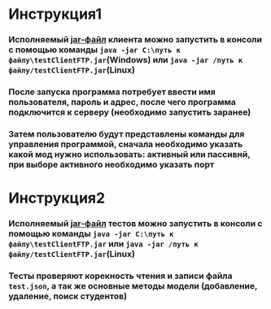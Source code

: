 # Инструкция1
### Исполняемый [jar-файл](https://github.com/ritasm1704/testClientFTP/tree/master/out/artifacts/testClientFTP_jar) клиента можно запустить в консоли с помощью команды `java -jar C:\путь к файлу\testClientFTP.jar`(Windows) или `java -jar /путь к файлу/testClientFTP.jar`(Linux)
### После запуска программа потребует ввести имя пользователя, пароль и адрес, после чего программа подключится к серверу (необходимо запустить заранее)
### Затем пользователю будут представлены команды для управления программой, сначала необходимо указать какой мод нужно использовать: активный или пассивнй, при выборе активного необходимо указать порт
# Инструкция2
### Исполняемый [jar-файл](https://github.com/ritasm1704/testClientFTP/tree/master/out/artifacts/testNGClientFTP_jar) тестов можно запустить в консоли с помощью команды `java -jar C:\путь к файлу\testClientFTP.jar` или `java -jar /путь к файлу/testClientFTP.jar`(Linux)
### Тесты проверяют корекность чтения и записи файла `test.json`, а так же основные методы модели (добавление, удаление, поиск студентов)
